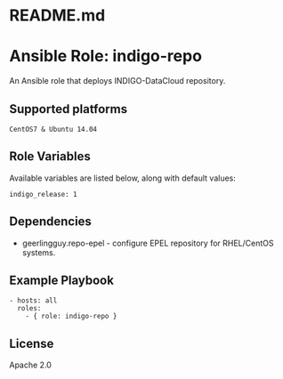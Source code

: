 # README.md
# Ansible Role: indigo-repo

An Ansible role that deploys INDIGO-DataCloud repository.

## Supported platforms

    CentOS7 & Ubuntu 14.04

## Role Variables

Available variables are listed below, along with default values:

    indigo_release: 1

## Dependencies

- geerlingguy.repo-epel - configure EPEL repository for RHEL/CentOS systems.

## Example Playbook

    - hosts: all
      roles:
        - { role: indigo-repo }

## License

Apache 2.0
